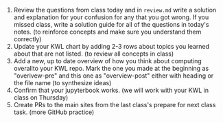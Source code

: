 1. Review the questions from class today and in `review.md` write a solution and explanation for your confusion for any that you got wrong. If you missed class, write a solution guide for all of the questions in today's notes. (to reinforce concepts and make sure you understand them correctly)
1. Update your KWL chart by adding 2-3 rows about topics you learned about that are not listed. (to review all concepts in class)
1. Add a new, up to date overview of how you think about computing overallto your KWL repo. Mark the one you made at the beginning as "overivew-pre" and this one as "overview-post" either with heading or the file name (to synthesize ideas)
1. Confirm that your jupyterbook works. (we will work with your KWL in class on Thursday)
1. Create PRs to the main sites from the last class's prepare for next class task.  (more GitHub practice)

